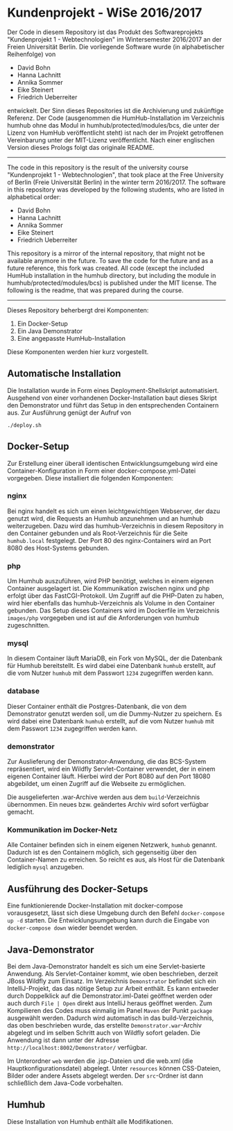 # Kundenprojekt - WiSe 2016/2017

Der Code in diesem Repository ist das Produkt des Softwareprojekts "Kundenprojekt 1 - Webtechnologien" im Wintersemester 2016/2017 an der Freien Universität Berlin.
Die vorliegende Software wurde (in alphabetischer Reihenfolge) von

* David Bohn
* Hanna Lachnitt
* Annika Sommer
* Eike Steinert
* Friedrich Ueberreiter

entwickelt.
Der Sinn dieses Repositories ist die Archivierung und zukünftige Referenz.
Der Code (ausgenommen die HumHub-Installation im Verzeichnis humhub ohne das Modul in humhub/protected/modules/bcs, die unter der Lizenz von HumHub veröffentlicht steht) ist nach der im Projekt getroffenen Vereinbarung unter der MIT-Lizenz veröffentlicht. Nach einer englischen Version dieses Prologs folgt das originale README.

---

The code in this repository is the result of the university course "Kundenprojekt 1 - Webtechnologien", that took place at the Free University of Berlin (Freie Universität Berlin) in the winter term 2016/2017.
The software in this repository was developed by the following students, who are listed in alphabetical order:

* David Bohn
* Hanna Lachnitt
* Annika Sommer
* Eike Steinert
* Friedrich Ueberreiter

This repository is a mirror of the internal repository, that might not be available anymore in the future. To save the code for the future and as a future reference, this fork was created.
All code (except the included HumHub installation in the humhub directory, but including the module in humhub/protected/modules/bcs) is published under the MIT license.
The following is the readme, that was prepared during the course.

---

Dieses Repository beherbergt drei Komponenten:

1. Ein Docker-Setup
2. Ein Java Demonstrator
3. Eine angepasste HumHub-Installation

Diese Komponenten werden hier kurz vorgestellt.

## Automatische Installation

Die Installation wurde in Form eines Deployment-Shellskript automatisiert.
Ausgehend von einer vorhandenen Docker-Installation baut dieses Skript den Demonstrator und führt das Setup in den entsprechenden Containern aus.
Zur Ausführung genügt der Aufruf von

```
./deploy.sh
```

## Docker-Setup

Zur Erstellung einer überall identischen Entwicklungsumgebung wird eine Container-Konfiguration in Form einer docker-compose.yml-Datei vorgegeben.
Diese installiert die folgenden Komponenten:

### nginx
Bei nginx handelt es sich um einen leichtgewichtigen Webserver, der dazu genutzt wird, die Requests an Humhub anzunehmen und an humhub weiterzugeben.
Dazu wird das humhub-Verzeichnis in diesem Repository in den Container gebunden und als Root-Verzeichnis für die Seite `humhub.local` festgelegt. Der Port 80 des nginx-Containers wird an Port 8080 des Host-Systems gebunden.

### php
Um Humhub auszuführen, wird PHP benötigt, welches in einem eigenen Container ausgelagert ist.
Die Kommunikation zwischen nginx und php erfolgt über das FastCGI-Protokoll.
Um Zugriff auf die PHP-Daten zu haben, wird hier ebenfalls das humhub-Verzeichnis als Volume in den Container gebunden.
Das Setup dieses Containers wird im Dockerfile im Verzeichnis `images/php` vorgegeben und ist auf die Anforderungen von humhub zugeschnitten.

### mysql
In diesem Container läuft MariaDB, ein Fork von MySQL, der die Datenbank für Humhub bereitstellt. Es wird dabei eine Datenbank `humhub` erstellt, auf die vom Nutzer `humhub` mit dem Passwort `1234` zugegriffen werden kann.

### database
Dieser Container enthält die Postgres-Datenbank, die von dem Demonstrator genutzt werden soll, um die Dummy-Nutzer zu speichern.
Es wird dabei eine Datenbank `humhub` erstellt, auf die vom Nutzer `humhub` mit dem Passwort `1234` zugegriffen werden kann.

### demonstrator
Zur Auslieferung der Demonstrator-Anwendung, die das BCS-System repräsentiert, wird ein Wildfly Servlet-Container verwendet, der in einem eigenen Container läuft. Hierbei wird der Port 8080 auf den Port 18080 abgebildet, um einen Zugriff auf die Webseite zu ermöglichen.

Die ausgelieferten .war-Archive werden aus dem `build`-Verzeichnis übernommen. Ein neues bzw. geändertes Archiv wird sofort verfügbar gemacht.

### Kommunikation im Docker-Netz
Alle Container befinden sich in einem eigenen Netzwerk, `humhub` genannt. Dadurch ist es den Containern möglich, sich gegenseitig über den Container-Namen zu erreichen. So reicht es aus, als Host für die Datenbank lediglich `mysql` anzugeben.

## Ausführung des Docker-Setups
Eine funktionierende Docker-Installation mit docker-compose vorausgesetzt, lässt sich diese Umgebung durch den Befehl `docker-compose up -d` starten. Die Entwicklungsumgebung kann durch die Eingabe von `docker-compose down` wieder beendet werden.

## Java-Demonstrator
Bei dem Java-Demonstrator handelt es sich um eine Servlet-basierte Anwendung.
Als Servlet-Container kommt, wie oben beschrieben, derzeit JBoss Wildfly zum Einsatz.
Im Verzeichnis `Demonstrator` befindet sich ein IntelliJ-Projekt, das das nötige Setup zur Arbeit enthält.
Es kann entweder durch Doppelklick auf die Demonstrator.iml-Datei geöffnet werden oder auch durch `File | Open` direkt aus IntelliJ heraus geöffnet werden.
Zum Kompilieren des Codes muss einmalig im Panel `Maven` der Punkt `package` ausgewählt werden.
Dadurch wird automatisch in das build-Verzeichnis, das oben beschrieben wurde, das erstellte `Demonstrator.war`-Archiv abgelegt und im selben Schritt auch von Wildfly sofort geladen.
Die Anwendung ist dann unter der Adresse `http://localhost:8002/Demonstrator/` verfügbar.

Im Unterordner `web` werden die .jsp-Dateien und die web.xml (die Hauptkonfigurationsdatei) abgelegt. Unter `resources` können CSS-Dateien, Bilder oder andere Assets abgelegt werden. Der `src`-Ordner ist dann schließlich dem Java-Code vorbehalten.

## Humhub
Diese Installation von Humhub enthält alle Modifikationen.